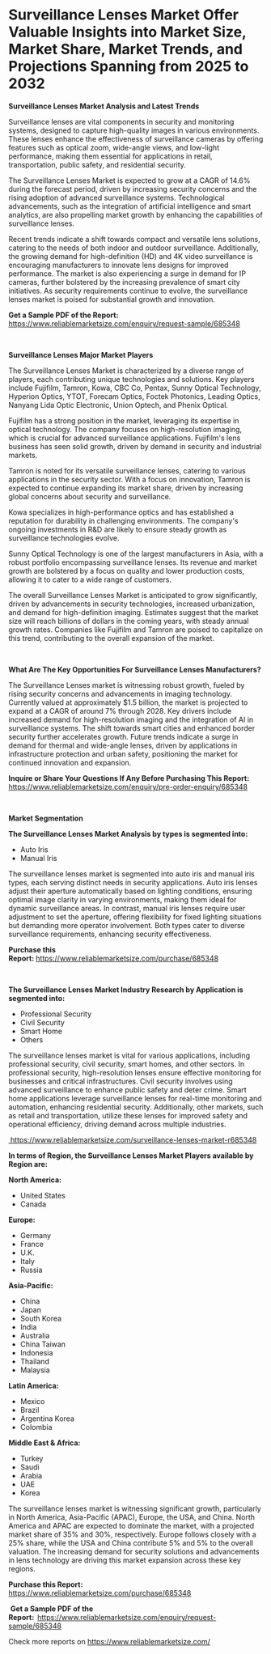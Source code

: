 <p><h1>Surveillance Lenses Market Offer Valuable Insights into Market Size, Market Share, Market Trends, and Projections Spanning from 2025 to 2032</h1></p><p><strong>Surveillance Lenses Market Analysis and Latest Trends</strong></p>
<p><p>Surveillance lenses are vital components in security and monitoring systems, designed to capture high-quality images in various environments. These lenses enhance the effectiveness of surveillance cameras by offering features such as optical zoom, wide-angle views, and low-light performance, making them essential for applications in retail, transportation, public safety, and residential security.</p><p>The Surveillance Lenses Market is expected to grow at a CAGR of 14.6% during the forecast period, driven by increasing security concerns and the rising adoption of advanced surveillance systems. Technological advancements, such as the integration of artificial intelligence and smart analytics, are also propelling market growth by enhancing the capabilities of surveillance lenses.</p><p>Recent trends indicate a shift towards compact and versatile lens solutions, catering to the needs of both indoor and outdoor surveillance. Additionally, the growing demand for high-definition (HD) and 4K video surveillance is encouraging manufacturers to innovate lens designs for improved performance. The market is also experiencing a surge in demand for IP cameras, further bolstered by the increasing prevalence of smart city initiatives. As security requirements continue to evolve, the surveillance lenses market is poised for substantial growth and innovation.</p></p>
<p><strong>Get a Sample PDF of the Report:&nbsp;</strong> <a href="https://www.reliablemarketsize.com/enquiry/request-sample/685348?utm_campaign=3226&utm_medium=2&utm_source=Github&utm_content=ia&utm_term=27032025&utm_id=surveillance-lenses">https://www.reliablemarketsize.com/enquiry/request-sample/685348</a></p>
<p>&nbsp;</p>
<p><strong>Surveillance Lenses Major Market Players</strong></p>
<p><p>The Surveillance Lenses Market is characterized by a diverse range of players, each contributing unique technologies and solutions. Key players include Fujifilm, Tamron, Kowa, CBC Co, Pentax, Sunny Optical Technology, Hyperion Optics, YTOT, Forecam Optics, Foctek Photonics, Leading Optics, Nanyang Lida Optic Electronic, Union Optech, and Phenix Optical.</p><p>Fujifilm has a strong position in the market, leveraging its expertise in optical technology. The company focuses on high-resolution imaging, which is crucial for advanced surveillance applications. Fujifilm's lens business has seen solid growth, driven by demand in security and industrial markets.</p><p>Tamron is noted for its versatile surveillance lenses, catering to various applications in the security sector. With a focus on innovation, Tamron is expected to continue expanding its market share, driven by increasing global concerns about security and surveillance.</p><p>Kowa specializes in high-performance optics and has established a reputation for durability in challenging environments. The company's ongoing investments in R&D are likely to ensure steady growth as surveillance technologies evolve.</p><p>Sunny Optical Technology is one of the largest manufacturers in Asia, with a robust portfolio encompassing surveillance lenses. Its revenue and market growth are bolstered by a focus on quality and lower production costs, allowing it to cater to a wide range of customers.</p><p>The overall Surveillance Lenses Market is anticipated to grow significantly, driven by advancements in security technologies, increased urbanization, and demand for high-definition imaging. Estimates suggest that the market size will reach billions of dollars in the coming years, with steady annual growth rates. Companies like Fujifilm and Tamron are poised to capitalize on this trend, contributing to the overall expansion of the market.</p></p>
<p>&nbsp;</p>
<p><strong>What Are The Key Opportunities For Surveillance Lenses Manufacturers?</strong></p>
<p><p>The Surveillance Lenses market is witnessing robust growth, fueled by rising security concerns and advancements in imaging technology. Currently valued at approximately $1.5 billion, the market is projected to expand at a CAGR of around 7% through 2028. Key drivers include increased demand for high-resolution imaging and the integration of AI in surveillance systems. The shift towards smart cities and enhanced border security further accelerates growth. Future trends indicate a surge in demand for thermal and wide-angle lenses, driven by applications in infrastructure protection and urban safety, positioning the market for continued innovation and expansion.</p></p>
<p><strong>Inquire or Share Your Questions If Any Before Purchasing This Report:</strong> <a href="https://www.reliablemarketsize.com/enquiry/pre-order-enquiry/685348?utm_campaign=3226&utm_medium=2&utm_source=Github&utm_content=ia&utm_term=27032025&utm_id=surveillance-lenses">https://www.reliablemarketsize.com/enquiry/pre-order-enquiry/685348</a></p>
<p>&nbsp;</p>
<p><strong>Market Segmentation</strong></p>
<p><strong>The Surveillance Lenses Market Analysis by types is segmented into:</strong></p>
<p><ul><li>Auto Iris</li><li>Manual Iris</li></ul></p>
<p><p>The surveillance lenses market is segmented into auto iris and manual iris types, each serving distinct needs in security applications. Auto iris lenses adjust their aperture automatically based on lighting conditions, ensuring optimal image clarity in varying environments, making them ideal for dynamic surveillance areas. In contrast, manual iris lenses require user adjustment to set the aperture, offering flexibility for fixed lighting situations but demanding more operator involvement. Both types cater to diverse surveillance requirements, enhancing security effectiveness.</p></p>
<p><strong>Purchase this Report:&nbsp;</strong><a href="https://www.reliablemarketsize.com/purchase/685348?utm_campaign=3226&utm_medium=2&utm_source=Github&utm_content=ia&utm_term=27032025&utm_id=surveillance-lenses">https://www.reliablemarketsize.com/purchase/685348</a></p>
<p>&nbsp;</p>
<p><strong>The Surveillance Lenses Market Industry Research by Application is segmented into:</strong></p>
<p><ul><li>Professional Security</li><li>Civil Security</li><li>Smart Home</li><li>Others</li></ul></p>
<p><p>The surveillance lenses market is vital for various applications, including professional security, civil security, smart homes, and other sectors. In professional security, high-resolution lenses ensure effective monitoring for businesses and critical infrastructures. Civil security involves using advanced surveillance to enhance public safety and deter crime. Smart home applications leverage surveillance lenses for real-time monitoring and automation, enhancing residential security. Additionally, other markets, such as retail and transportation, utilize these lenses for improved safety and operational efficiency, driving demand across multiple industries.</p></p>
<p><a href="https://www.reliablemarketsize.com/surveillance-lenses-market-r685348?utm_campaign=3226&utm_medium=2&utm_source=Github&utm_content=ia&utm_term=27032025&utm_id=surveillance-lenses">&nbsp;https://www.reliablemarketsize.com/surveillance-lenses-market-r685348</a></p>
<p><strong>In terms of Region, the Surveillance Lenses Market Players available by Region are:</strong></p>
<p>
    <p> <strong> North America: </strong>
        <ul>
            <li>United States</li>
            <li>Canada</li>
        </ul>
        </p> 
    <p> <strong> Europe: </strong>
        <ul>
            <li>Germany</li>
            <li>France</li>
            <li>U.K.</li>
            <li>Italy</li>
            <li>Russia</li>
        </ul>
        </p> 
    <p> <strong> Asia-Pacific: </strong>
        <ul>
            <li>China</li>
            <li>Japan</li>
            <li>South Korea</li>
            <li>India</li>
            <li>Australia</li>
            <li>China Taiwan</li>
            <li>Indonesia</li>
            <li>Thailand</li>
            <li>Malaysia</li>
        </ul>
        </p> 
    <p> <strong> Latin America: </strong>
        <ul>
            <li>Mexico</li>
            <li>Brazil</li>
            <li>Argentina Korea</li>
            <li>Colombia</li>
        </ul>
        </p> 
    <p> <strong> Middle East & Africa: </strong>
        <ul>
            <li>Turkey</li>
            <li>Saudi</li>
            <li>Arabia</li>
            <li>UAE</li>
            <li>Korea</li>
        </ul>
    </p>
    </p>
<p><p>The surveillance lenses market is witnessing significant growth, particularly in North America, Asia-Pacific (APAC), Europe, the USA, and China. North America and APAC are expected to dominate the market, with a projected market share of 35% and 30%, respectively. Europe follows closely with a 25% share, while the USA and China contribute 5% and 5% to the overall valuation. The increasing demand for security solutions and advancements in lens technology are driving this market expansion across these key regions.</p></p>
<p><strong>Purchase this Report: </strong><a href="https://www.reliablemarketsize.com/purchase/685348?utm_campaign=3226&utm_medium=2&utm_source=Github&utm_content=ia&utm_term=27032025&utm_id=surveillance-lenses">https://www.reliablemarketsize.com/purchase/685348</a></p>
<p>&nbsp;<strong>Get a Sample PDF of the Report:&nbsp;&nbsp;</strong><a href="https://www.reliablemarketsize.com/enquiry/request-sample/685348?utm_campaign=3226&utm_medium=2&utm_source=Github&utm_content=ia&utm_term=27032025&utm_id=surveillance-lenses">https://www.reliablemarketsize.com/enquiry/request-sample/685348</a></p>
<p><strong></strong></p>
<p>Check more reports on <a href="https://www.reliablemarketsize.com/?utm_campaign=3226&utm_medium=2&utm_source=Github&utm_content=ia&utm_term=27032025&utm_id=surveillance-lenses">https://www.reliablemarketsize.com/</a></p>